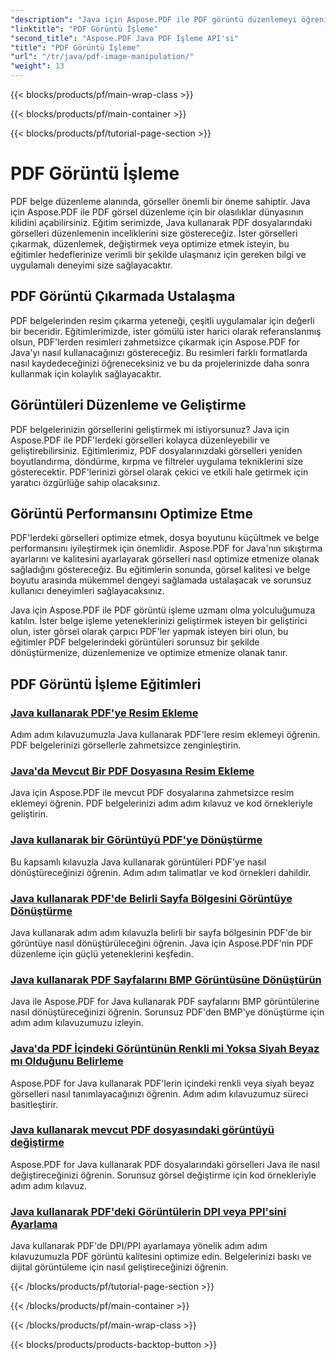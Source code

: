 ```yaml
---
"description": "Java için Aspose.PDF ile PDF görüntü düzenlemeyi öğrenin. PDF belgelerinizdeki görüntüleri zahmetsizce dönüştürün, düzenleyin ve optimize edin."
"linktitle": "PDF Görüntü İşleme"
"second_title": "Aspose.PDF Java PDF İşleme API'si"
"title": "PDF Görüntü İşleme"
"url": "/tr/java/pdf-image-manipulation/"
"weight": 13
---
```


{{< blocks/products/pf/main-wrap-class >}}

{{< blocks/products/pf/main-container >}}

{{< blocks/products/pf/tutorial-page-section >}}

# PDF Görüntü İşleme


PDF belge düzenleme alanında, görseller önemli bir öneme sahiptir. Java için Aspose.PDF ile PDF görsel düzenleme için bir olasılıklar dünyasının kilidini açabilirsiniz. Eğitim serimizde, Java kullanarak PDF dosyalarındaki görselleri düzenlemenin inceliklerini size göstereceğiz. İster görselleri çıkarmak, düzenlemek, değiştirmek veya optimize etmek isteyin, bu eğitimler hedeflerinize verimli bir şekilde ulaşmanız için gereken bilgi ve uygulamalı deneyimi size sağlayacaktır.

## PDF Görüntü Çıkarmada Ustalaşma

PDF belgelerinden resim çıkarma yeteneği, çeşitli uygulamalar için değerli bir beceridir. Eğitimlerimizde, ister gömülü ister harici olarak referanslanmış olsun, PDF'lerden resimleri zahmetsizce çıkarmak için Aspose.PDF for Java'yı nasıl kullanacağınızı göstereceğiz. Bu resimleri farklı formatlarda nasıl kaydedeceğinizi öğreneceksiniz ve bu da projelerinizde daha sonra kullanmak için kolaylık sağlayacaktır.

## Görüntüleri Düzenleme ve Geliştirme

PDF belgelerinizin görsellerini geliştirmek mi istiyorsunuz? Java için Aspose.PDF ile PDF'lerdeki görselleri kolayca düzenleyebilir ve geliştirebilirsiniz. Eğitimlerimiz, PDF dosyalarınızdaki görselleri yeniden boyutlandırma, döndürme, kırpma ve filtreler uygulama tekniklerini size gösterecektir. PDF'lerinizi görsel olarak çekici ve etkili hale getirmek için yaratıcı özgürlüğe sahip olacaksınız.

## Görüntü Performansını Optimize Etme

PDF'lerdeki görselleri optimize etmek, dosya boyutunu küçültmek ve belge performansını iyileştirmek için önemlidir. Aspose.PDF for Java'nın sıkıştırma ayarlarını ve kalitesini ayarlayarak görselleri nasıl optimize etmenize olanak sağladığını göstereceğiz. Bu eğitimlerin sonunda, görsel kalitesi ve belge boyutu arasında mükemmel dengeyi sağlamada ustalaşacak ve sorunsuz kullanıcı deneyimleri sağlayacaksınız.

Java için Aspose.PDF ile PDF görüntü işleme uzmanı olma yolculuğumuza katılın. İster belge işleme yeteneklerinizi geliştirmek isteyen bir geliştirici olun, ister görsel olarak çarpıcı PDF'ler yapmak isteyen biri olun, bu eğitimler PDF belgelerindeki görüntüleri sorunsuz bir şekilde dönüştürmenize, düzenlemenize ve optimize etmenize olanak tanır.

## PDF Görüntü İşleme Eğitimleri
### [Java kullanarak PDF'ye Resim Ekleme](./add-image-to-pdf-using-java/)
Adım adım kılavuzumuzla Java kullanarak PDF'lere resim eklemeyi öğrenin. PDF belgelerinizi görsellerle zahmetsizce zenginleştirin.
### [Java'da Mevcut Bir PDF Dosyasına Resim Ekleme](./add-image-to-an-existing-pdf-file-in-java/)
Java için Aspose.PDF ile mevcut PDF dosyalarına zahmetsizce resim eklemeyi öğrenin. PDF belgelerinizi adım adım kılavuz ve kod örnekleriyle geliştirin.
### [Java kullanarak bir Görüntüyü PDF'ye Dönüştürme](./convert-an-image-to-pdf-using-java/)
Bu kapsamlı kılavuzla Java kullanarak görüntüleri PDF'ye nasıl dönüştüreceğinizi öğrenin. Adım adım talimatlar ve kod örnekleri dahildir.
### [Java kullanarak PDF'de Belirli Sayfa Bölgesini Görüntüye Dönüştürme](./convert-particular-page-region-to-image-in-pdf-using-java/)
Java kullanarak adım adım kılavuzla belirli bir sayfa bölgesinin PDF'de bir görüntüye nasıl dönüştürüleceğini öğrenin. Java için Aspose.PDF'nin PDF düzenleme için güçlü yeteneklerini keşfedin.
### [Java kullanarak PDF Sayfalarını BMP Görüntüsüne Dönüştürün](./convert-pdf-pages-to-bmp-image-using-java/)
Java ile Aspose.PDF for Java kullanarak PDF sayfalarını BMP görüntülerine nasıl dönüştüreceğinizi öğrenin. Sorunsuz PDF'den BMP'ye dönüştürme için adım adım kılavuzumuzu izleyin.
### [Java'da PDF İçindeki Görüntünün Renkli mi Yoksa Siyah Beyaz mı Olduğunu Belirleme](./identify-if-image-inside-pdf-is-colored-or-black-and-white-in-java/)
Aspose.PDF for Java kullanarak PDF'lerin içindeki renkli veya siyah beyaz görselleri nasıl tanımlayacağınızı öğrenin. Adım adım kılavuzumuz süreci basitleştirir.
### [Java kullanarak mevcut PDF dosyasındaki görüntüyü değiştirme](./replace-image-in-existing-pdf-file-using-java/)
Aspose.PDF for Java kullanarak PDF dosyalarındaki görselleri Java ile nasıl değiştireceğinizi öğrenin. Sorunsuz görsel değiştirme için kod örnekleriyle adım adım kılavuz.
### [Java kullanarak PDF'deki Görüntülerin DPI veya PPI'sini Ayarlama](./setting-dpi-or-ppi-of-images-in-pdf-using-java/)
Java kullanarak PDF'de DPI/PPI ayarlamaya yönelik adım adım kılavuzumuzla PDF görüntü kalitesini optimize edin. Belgelerinizi baskı ve dijital görüntüleme için nasıl geliştireceğinizi öğrenin.

{{< /blocks/products/pf/tutorial-page-section >}}

{{< /blocks/products/pf/main-container >}}

{{< /blocks/products/pf/main-wrap-class >}}

{{< blocks/products/products-backtop-button >}}